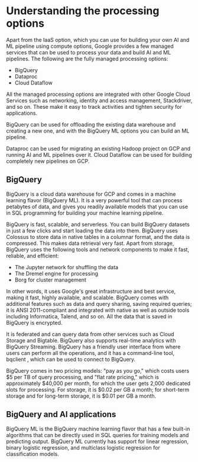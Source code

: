 

# Understanding the processing options 

Apart from the IaaS option, which you can use for building your own AI and ML pipeline using compute options, Google provides a few managed services that can be used to process your data and build AI and ML pipelines. The following are the fully managed processing options:

- BigQuery
- Dataproc
- Cloud Dataflow

All the managed processing options are integrated with other Google Cloud Services such as networking, identity and access management, Stackdriver, and so on. These make it easy to track activities and tighten security for applications.

BigQuery can be used for offloading the existing data warehouse and creating a new one, and with the BigQuery ML options you can build an ML pipeline.

Dataproc can be used for migrating an existing Hadoop project on GCP and running AI and ML pipelines over it. Cloud Dataflow can be used for building completely new pipelines on GCP.


## BigQuery

BigQuery is a cloud data warehouse for GCP and comes in a machine learning flavor (BigQuery ML). It is a very powerful tool that can process petabytes of data, and gives you readily available models that you can use in SQL programming for building your machine learning pipeline.

BigQuery is fast, scalable, and serverless. You can build BigQuery datasets in just a few clicks and start loading the data into them. BigQuery uses Colossus to store data in native tables in a columnar format, and the data is compressed. This makes data retrieval very fast. Apart from storage, BigQuery uses the following tools and network components to make it fast, reliable, and efficient:

- The Jupyter network for shuffling the data
- The Dremel engine for processing
- Borg for cluster management

In other words, it uses Google's great infrastructure and best service, making it fast, highly available, and scalable. BigQuery comes with additional features such as data and query sharing, saving required queries; it is ANSI 2011-compliant and integrated with native as well as outside tools including Informatica, Talend, and so on. All the data that is saved in BigQuery is encrypted.

It is federated and can query data from other services such as Cloud Storage and Bigtable. BigQuery also supports real-time analytics with BigQuery Streaming.
BigQuery has a friendly user interface from where users can perform all the operations, and it has a command-line tool, bqclient , which can be used to connect to BigQuery.

BigQuery comes in two pricing models: "pay as you go," which costs users $5 per TB of query processing, and "flat rate pricing," which is approximately $40,000 per month, for which the user gets 2,000 dedicated slots for processing. For storage, it is $0.02 per GB a month; for short-term storage and for long-term storage, it is $0.01 per GB a month.



## BigQuery and AI applications

BigQuery ML is the BigQuery machine learning flavor that has a few built-in algorithms that can be directly used in SQL queries for training models and predicting output. BigQuery ML currently has support for linear regression, binary logistic regression, and multiclass logistic regression for classification models.

